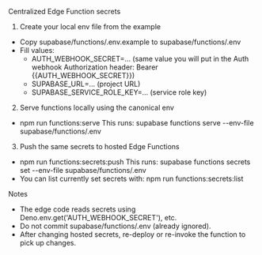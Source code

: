 Centralized Edge Function secrets

1) Create your local env file from the example
- Copy supabase/functions/.env.example to supabase/functions/.env
- Fill values:
  - AUTH_WEBHOOK_SECRET=... (same value you will put in the Auth webhook Authorization header: Bearer {{AUTH_WEBHOOK_SECRET}})
  - SUPABASE_URL=... (project URL)
  - SUPABASE_SERVICE_ROLE_KEY=... (service role key)

2) Serve functions locally using the canonical env
- npm run functions:serve
  This runs: supabase functions serve --env-file supabase/functions/.env

3) Push the same secrets to hosted Edge Functions
- npm run functions:secrets:push
  This runs: supabase functions secrets set --env-file supabase/functions/.env
- You can list currently set secrets with: npm run functions:secrets:list

Notes
- The edge code reads secrets using Deno.env.get('AUTH_WEBHOOK_SECRET'), etc.
- Do not commit supabase/functions/.env (already ignored).
- After changing hosted secrets, re-deploy or re-invoke the function to pick up changes.
